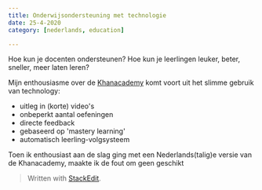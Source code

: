```yaml
---
title: Onderwijsondersteuning met technologie
date: 25-4-2020
category: [nederlands, education]

---
```


Hoe kun je docenten ondersteunen? 
Hoe kun je leerlingen leuker, beter, sneller, meer laten leren?

Mijn enthousiasme over de [Khanacademy]() komt voort uit het slimme gebruik van technology:
- uitleg in (korte) video's
- onbeperkt aantal oefeningen
- directe feedback 
- gebaseerd op 'mastery learning'
- automatisch leerling-volgsysteem

Toen ik enthousiast aan de slag ging met een Nederlands(talig)e versie van de Khanacademy, maakte ik de fout om geen geschikt 


> Written with [StackEdit](https://stackedit.io/).
<!--stackedit_data:
eyJoaXN0b3J5IjpbLTE3MjY4MTQ4NTEsNzMwOTk4MTE2XX0=
-->